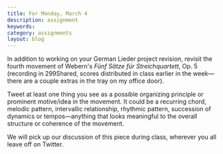 ```yaml
---
title: For Monday, March 4
description: assignment
keywords: 
category: assignments
layout: blog
---
```


In addition to working on your German Lieder project revision, revisit the fourth movement of Webern's *Fünf Sätze für Streichquartett*, Op. 5 (recording in 299Shared, scores distributed in class earlier in the week—there are a couple extras in the tray on my office door). 

Tweet at least one thing you see as a possible organizing principle or prominent motive/idea in the movement. It could be a recurring chord, melodic pattern, intervallic relationship, rhythmic pattern, succession of dynamics or tempos—anything that looks meaningful to the overall structure or coherence of the movement.

We will pick up our discussion of this piece during class, wherever you all leave off on Twitter.